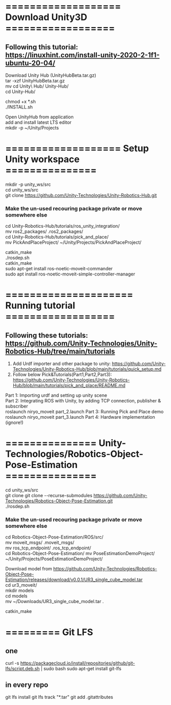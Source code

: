 # =================== Download Unity3D ==================
## Following this tutorial: https://linuxhint.com/install-unity-2020-2-1f1-ubuntu-20-04/  
Download Unity Hub (UnityHubBeta.tar.gz)  
tar -xzf UnityHubBeta.tar.gz  
mv cd Unity\ Hub/ Unity-Hub/  
cd Unity-Hub/  

chmod +x *.sh  
./INSTALL.sh  

Open UnityHub from application  
add and install latest LTS editor  
mkdir -p ~/Unity/Projects  

# =================== Setup Unity workspace ===============
mkdir -p unity_ws/src  
cd unity_ws/src  
git clone https://github.com/Unity-Technologies/Unity-Robotics-Hub.git  

### Make the un-used recouring package private or move somewhere else
cd Unity-Robotics-Hub/tutorials/ros_unity_integration/  
mv ros2_packages/ .ros2_packages/  
cd Unity-Robotics-Hub/tutorials/pick_and_place/  
mv PickAndPlaceProject/ ~/Unity/Projects/PickAndPlaceProject/  

catkin_make  
./rosdep.sh  
catkin_make  
sudo apt-get install ros-noetic-moveit-commander  
sudo apt install ros-noetic-moveit-simple-controller-manager  

# ===================== Running tutorial ==================
## Following these tutorials: https://github.com/Unity-Technologies/Unity-Robotics-Hub/tree/main/tutorials  

1. Add Urdf importer and other package to unity: https://github.com/Unity-Technologies/Unity-Robotics-Hub/blob/main/tutorials/quick_setup.md  
2. Follow below Pick&Tutorials(Part1,Part2,Part3): https://github.com/Unity-Technologies/Unity-Robotics-Hub/blob/main/tutorials/pick_and_place/README.md  

Part 1: Importing urdf and setting up unity scene  
Part 2: Integrating ROS with Unity, by adding TCP connection, publisher & subscriber  
        roslaunch niryo_moveit part_2.launch
Part 3: Running Pick and Place demo  
        roslaunch niryo_moveit part_3.launch
Part 4: Hardware implementation (ignore!)  



# =============== Unity-Technologies/Robotics-Object-Pose-Estimation ===============

cd unity_ws/src   
git clone git clone --recurse-submodules https://github.com/Unity-Technologies/Robotics-Object-Pose-Estimation.git    
./rosdep.sh  

### Make the un-used recouring package private or move somewhere else
cd Robotics-Object-Pose-Estimation/ROS/src/  
mv moveit_msgs/ .moveit_msgs/  
mv ros_tcp_endpoint/ .ros_tcp_endpoint/  
cd Robotics-Object-Pose-Estimation/ 
mv PoseEstimationDemoProject/ ~/Unity/Projects/PoseEstimationDemoProject/  

Download model from https://github.com/Unity-Technologies/Robotics-Object-Pose-Estimation/releases/download/v0.0.1/UR3_single_cube_model.tar  
cd ur3_moveit/  
mkdir models  
cd models  
mv ~/Downloads/UR3_single_cube_model.tar .  

catkin_make  

# ========= Git LFS
## one
curl -s https://packagecloud.io/install/repositories/github/git-lfs/script.deb.sh | sudo bash
sudo apt-get install git-lfs

## in every repo
git lfs install
git lfs track "*.tar"
git add .gitattributes
